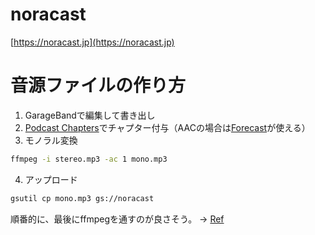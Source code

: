 # noracast

[https://noracast.jp](https://noracast.jp)

# 音源ファイルの作り方

1. GarageBandで編集して書き出し
2. [Podcast Chapters](https://chaptersapp.com/)でチャプター付与（AACの場合は[Forecast](https://overcast.fm/forecast)が使える）
3. モノラル変換
  ```sh
  ffmpeg -i stereo.mp3 -ac 1 mono.mp3
  ```
4. アップロード
  ```sh
  gsutil cp mono.mp3 gs://noracast
  ```
  
順番的に、最後にffmpegを通すのが良さそう。 → [Ref](https://gist.github.com/naokazuterada/5cb8798881a146faca790a2ff86415c7)
